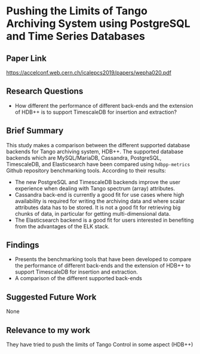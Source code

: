 # Pushing the Limits of Tango Archiving System using PostgreSQL and Time Series Databases
## Paper Link

https://accelconf.web.cern.ch/icalepcs2019/papers/wepha020.pdf

## Research Questions

- How different the performance of different back-ends and the extension of HDB++ is to support TimescaleDB for insertion and extraction?

## Brief Summary

This study makes a comparison between the different supported database backends for Tango archiving system, HDB++. The supported database backends which are MySQL/MariaDB, Cassandra, PostgreSQL, TimescaleDB, and Elasticsearch have been compared using `hdbpp-metrics` Github repository benchmarking tools. According to their results:
- The new PostgreSQL and TimescaleDB backends improve the user experience when dealing with Tango spectrum (array) attributes.
- Cassandra back-end is currently a good fit for use cases where high availability is required for writing the archiving data and where scalar attributes data has to be stored. It is not a good fit for retrieving big chunks of data, in particular for getting multi-dimensional data.
- The Elasticsearch backend is a good fit for users interested in benefiting from the advantages of the ELK stack.

## Findings

-  Presents the benchmarking tools that have been developed to compare the performance of different back-ends and the extension of HDB++ to support TimescaleDB for insertion and extraction.
-  A comparison of the different supported back-ends
  
## Suggested Future Work

None
  
## Relevance to my work

They have tried to push the limits of Tango Control in some aspect (HDB++)

